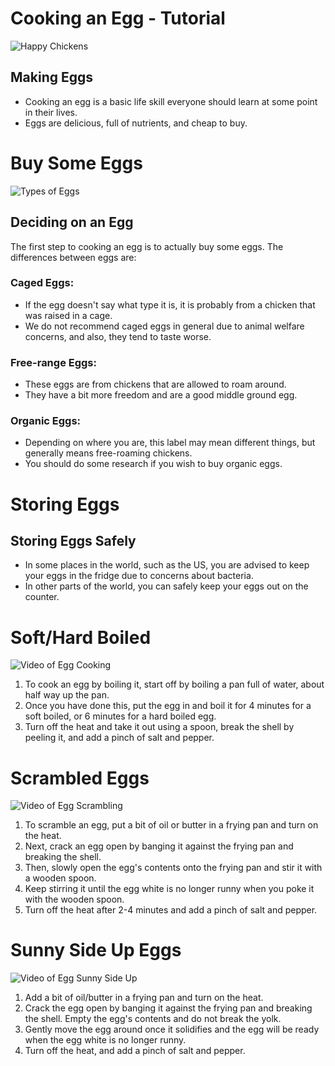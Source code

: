 # Cooking an Egg - Tutorial

![Happy Chickens](/chickens.jpg)
## Making Eggs
- Cooking an egg is a basic life skill everyone should learn at some point in their lives. 
- Eggs are delicious, full of nutrients, and cheap to buy.

# Buy Some Eggs
![Types of Eggs](/chickens.jpg)

## Deciding on an Egg
The first step to cooking an egg is to actually buy some eggs. The differences between eggs are:

### Caged Eggs:
  - If the egg doesn't say what type it is, it is probably from a chicken that was raised in a cage. 
  - We do not recommend caged eggs in general due to animal welfare concerns, and also, they tend to taste worse.

### Free-range Eggs:
   - These eggs are from chickens that are allowed to roam around.
   - They have a bit more freedom and are a good middle ground egg.

### Organic Eggs:
   - Depending on where you are, this label may mean different things, but generally means free-roaming chickens. 
   - You should do some research if you wish to buy organic eggs.

# Storing Eggs
## Storing Eggs Safely
   - In some places in the world, such as the US, you are advised to keep your eggs in the fridge due to concerns about bacteria. 
   - In other parts of the world, you can safely keep your eggs out on the counter.


# Soft/Hard Boiled
![Video of Egg Cooking](/chickens.jpg)
1. To cook an egg by boiling it, start off by boiling a pan full of water, about half way up the pan. 
2. Once you have done this, put the egg in and boil it for 4 minutes for a soft boiled, or 6 minutes for a hard boiled egg. 
3. Turn off the heat and take it out using a spoon, break the shell by peeling it, and add a pinch of salt and pepper.

# Scrambled Eggs
![Video of Egg Scrambling](/chickens.jpg)
1. To scramble an egg, put a bit of oil or butter in a frying pan and turn on the heat. 
2. Next, crack an egg open by banging it against the frying pan and breaking the shell. 
3. Then, slowly open the egg's contents onto the frying pan and stir it with a wooden spoon. 
4. Keep stirring it until the egg white is no longer runny when you poke it with the wooden spoon. 
5. Turn off the heat after 2-4 minutes and add a pinch of salt and pepper.

# Sunny Side Up Eggs
![Video of Egg Sunny Side Up](/chickens.jpg)
1. Add a bit of oil/butter in a frying pan and turn on the heat. 
2. Crack the egg open by banging it against the frying pan and breaking the shell. Empty the egg's contents and do not break the yolk. 
3. Gently move the egg around once it solidifies and the egg will be ready when the egg white is no longer runny. 
4. Turn off the heat, and add a pinch of salt and pepper.
